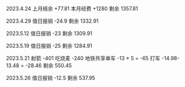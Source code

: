 2023.4.24 上月结余 +77.81 本月经费 +1280 剩余 1357.81

2023.4.29 值日报销 -24.9 剩余 1332.91

2023.5.12 值日报销 -23 剩余 1309.91

2023.5.19 值日报销 -25 剩余 1284.91

2023.5.21 射箭 -401 吃烧麦 -240 地铁共享单车 -13 * 5 = -65 打车 -14.98-13.48 = -28.46 剩余 550.45

2023.5.26 值日报销 -12.5 剩余 537.95